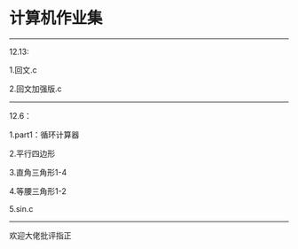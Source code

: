# 计算机作业集
**************************
12.13:

1.回文.c

2.回文加强版.c
**************************
12.6：

1.part1：循环计算器

2.平行四边形

3.直角三角形1-4

4.等腰三角形1-2

5.sin.c
***************************
欢迎大佬批评指正
